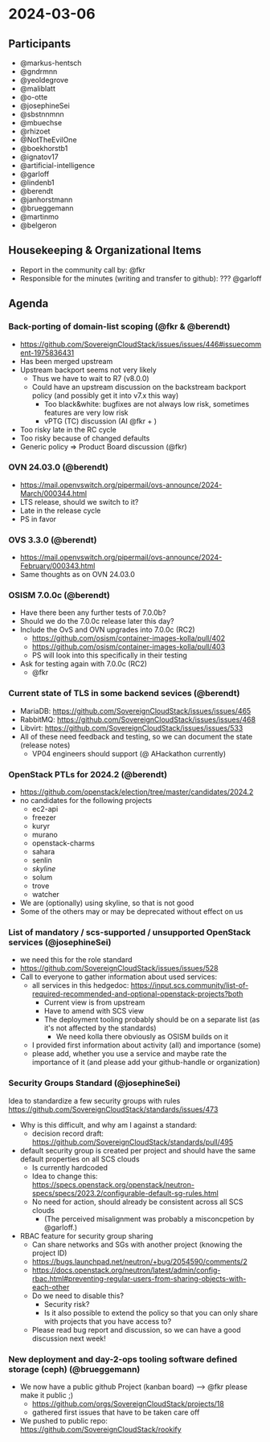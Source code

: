 # 2024-03-06

## Participants

- @markus-hentsch
- @gndrmnn
- @yeoldegrove
- @maliblatt
- @o-otte
- @josephineSei
- @sbstnnmnn
- @mbuechse
- @rhizoet
- @NotTheEvilOne
- @boekhorstb1
- @ignatov17
- @artificial-intelligence
- @garloff
- @lindenb1
- @berendt
- @janhorstmann
- @brueggemann
- @martinmo
- @belgeron

## Housekeeping & Organizational Items

- Report in the community call by: @fkr
- Responsible for the minutes (writing and transfer to github): ??? @garloff

## Agenda

### Back-porting of domain-list scoping (@fkr & @berendt)

- https://github.com/SovereignCloudStack/issues/issues/446#issuecomment-1975836431
- Has been merged upstream
- Upstream backport seems not very likely
    - Thus we have to wait to R7 (v8.0.0)
    - Could have an upstream discussion on the backstream backport policy (and possibly get it into v7.x this way)
        - Too black&white: bugfixes are not always low risk, sometimes features are very low risk
        - vPTG (TC) discussion (AI @fkr + )
- Too risky late in the RC cycle
- Too risky because of changed defaults
- Generic policy => Product Board discussion (@fkr)

### OVN 24.03.0 (@berendt)

* https://mail.openvswitch.org/pipermail/ovs-announce/2024-March/000344.html
* LTS release, should we switch to it?
* Late in the release cycle
* PS in favor

### OVS 3.3.0 (@berendt)

* https://mail.openvswitch.org/pipermail/ovs-announce/2024-February/000343.html
* Same thoughts as on OVN 24.03.0

### OSISM 7.0.0c (@berendt)

* Have there been any further tests of 7.0.0b?
* Should we do the 7.0.0c release later this day?
* Include the OvS and OVN upgrades into 7.0.0c (RC2)
    * https://github.com/osism/container-images-kolla/pull/402
    * https://github.com/osism/container-images-kolla/pull/403
    * PS will look into this specifically in their testing
* Ask for testing again with 7.0.0c (RC2)
    * @fkr

### Current state of TLS in some backend sevices (@berendt)

* MariaDB: https://github.com/SovereignCloudStack/issues/issues/465
* RabbitMQ: https://github.com/SovereignCloudStack/issues/issues/468
* Libvirt: https://github.com/SovereignCloudStack/issues/issues/533
* All of these need feedback and testing, so we can document the state (release notes)
    * VP04 engineers should support (@ AHackathon currently)

### OpenStack PTLs for 2024.2 (@berendt)

* https://github.com/openstack/election/tree/master/candidates/2024.2
* no candidates for the following projects
    * ec2-api
    * freezer
    * kuryr
    * murano
    * openstack-charms
    * sahara
    * senlin
    * _skyline_
    * solum
    * trove
    * watcher
* We are (optionally) using skyline, so that is not good
* Some of the others may or may be deprecated without effect on us

### List of mandatory / scs-supported / unsupported OpenStack services (@josephineSei)

* we need this for the role standard
* https://github.com/SovereignCloudStack/issues/issues/528
* Call to everyone to gather information about used services:
    * all services in this hedgedoc: https://input.scs.community/list-of-required-recommended-and-optional-openstack-projects?both
        * Current view is from upstream
        * Have to amend with SCS view
        * The deployment tooling probably should be on a separate list (as it's not affected by the standards)
            * We need kolla there obviously as OSISM builds on it
    * I provided first information about activity (all) and importance (some)
    * please add, whether you use a service and maybe rate the importance of it (and please add your github-handle or organization)

### Security Groups Standard (@josephineSei)

Idea to standardize a few security groups with rules
https://github.com/SovereignCloudStack/standards/issues/473
* Why is this difficult, and why am I against a standard:
    * decision record draft: https://github.com/SovereignCloudStack/standards/pull/495
* default security group is created per project and should have the same default properties on all SCS clouds
    * Is currently hardcoded
    * Idea to change this: https://specs.openstack.org/openstack/neutron-specs/specs/2023.2/configurable-default-sg-rules.html
    * No need for action, should already be consistent across all SCS clouds
        * (The perceived misalignment was probably a misconcpetion by @garloff.)
* RBAC feature for security group sharing
    * Can share networks and SGs with another project (knowing the project ID)
    * https://bugs.launchpad.net/neutron/+bug/2054590/comments/2
    * https://docs.openstack.org/neutron/latest/admin/config-rbac.html#preventing-regular-users-from-sharing-objects-with-each-other
    * Do we need to disable this?
        * Security risk?
        * Is it also possible to extend the policy so that you can only share with projects that you have access to?
    * Please read bug report and discussion, so we can have a good discussion next week!

### New deployment and day-2-ops tooling software defined storage (ceph) (@brueggemann)

- We now have a public github Project (kanban board) --> @fkr please make it public ;)
  - https://github.com/orgs/SovereignCloudStack/projects/18
  - gathered first issues that have to be taken care off
- We pushed to public repo: https://github.com/SovereignCloudStack/rookify

